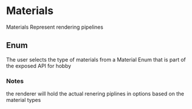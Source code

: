 # Materials
Materials Represent rendering pipelines

## Enum
The user selects the type of materials from a Material Enum that is part of the exposed API for hobby

### Notes
the renderer will hold the actual renering piplines in options based on the material types 
